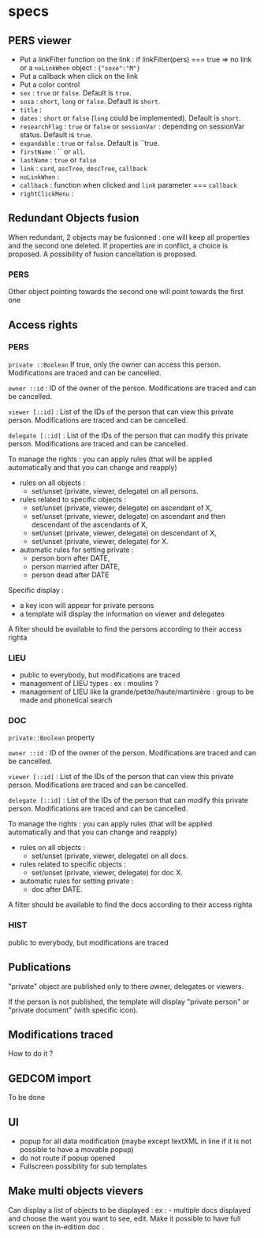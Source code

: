 # specs

## PERS viewer

- Put a linkFilter function on the link : if linkFilter(pers) === true => no link or a `noLinkWhen` object : `{"sexe":"M"}`
- Put a callback when click on the link
- Put a color control
- `sex` : `true` or `false`. Default is `true`.
- `sosa` : `short`, `long` or `false`. Default is `short`.
- `title` : 
- `dates` : `short` or `false` (`long` could be implemented). Default is `short`.
- `researchFlag` : `true` or `false` or `sessionVar` : depending on sessionVar status. Default is `true`.
- `expandable` : `true` or `false`. Default is ``true.
- `firstName` : `` or `all`.
- `lastName` : `true` or `false`
- `link` : `card`, `ascTree`, `descTree`, `callback`
- `noLinkWhen` : 
- `callback` : function when clicked and `link` parameter === `callback`
- `rightClickMenu` :

## Redundant Objects fusion

When redundant, 2 objects may be fusionned : one will keep all properties and the second one deleted. If properties are in conflict, a choice is proposed. A possibility of fusion cancellation is proposed.

### PERS

Other object pointing towards the second one will point towards the first one

## Access rights

### PERS
`private ::Boolean` If true, only the owner can access this person. Modifications are traced and can be cancelled.

`owner ::id` : ID of the owner of the person. Modifications are traced and can be cancelled.

`viewer [::id]` : List of the IDs of the person that can view this private person. Modifications are traced and can be cancelled.

`delegate [::id]` : List of the IDs of the person that can modify this private person. Modifications are traced and can be cancelled.

To manage the rights : you can apply rules (that will be applied automatically and that you can change and reapply)

- rules on all objects : 
	- set/unset (private, viewer, delegate) on all persons.
- rules related to specific objects :
	- set/unset (private, viewer, delegate) on ascendant of X,
	- set/unset (private, viewer, delegate) on ascendant and then descendant of the ascendants of X,
	- set/unset (private, viewer, delegate) on descendant of X,
	- set/unset (private, viewer, delegate) for X.
- automatic rules for setting private : 
	- person born after DATE,
	- person married after DATE,
	- person dead after DATE

Specific display : 
- a key icon will appear for private persons
- a template will display the information on viewer and delegates 

A filter should be available to find the persons according to their access righta

### LIEU 

- public to everybody, but modifications are traced
- management of LIEU types : ex : moulins ?
- management of LIEU like la grande/petite/haute/martinière : group to be made and phonetical search


### DOC

`private::Boolean` property

`owner ::id` : ID of the owner of the person. Modifications are traced and can be cancelled.

`viewer [::id]` : List of the IDs of the person that can view this private person. Modifications are traced and can be cancelled.

`delegate [::id]` : List of the IDs of the person that can modify this private person. Modifications are traced and can be cancelled.

To manage the rights : you can apply rules (that will be applied automatically and that you can change and reapply)

- rules on all objects : 
	- set/unset (private, viewer, delegate) on all docs.
- rules related to specific objects :
	- set/unset (private, viewer, delegate) for doc X.
- automatic rules for setting private : 
	- doc after DATE.

A filter should be available to find the docs according to their access righta

### HIST

public to everybody, but modifications are traced


## Publications

"private" object are published only to there owner, delegates or viewers.

If the person is not published, the template will display "private person" or "private document" (with specific icon).

## Modifications traced

How to do it ?

## GEDCOM import

To be done


## UI

- popup for all data modification (maybe except textXML in line if it is not possible to have a movable popup)
- do not route if popup opened
- Fullscreen possibility for sub templates

## Make multi objects vievers
Can display a list of objects to be displayed :
ex : - multiple docs displayed and choose the want you want to see, edit. Make it possible to have full screen on the in-edition doc .
